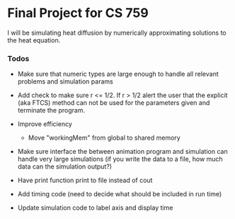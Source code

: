 # Final Project for CS 759
I will be simulating heat diffusion by numerically approximating solutions to the heat equation.

### Todos
+ Make sure that numeric types are large enough to handle all relevant problems and
simulation params

+ Add check to make sure r <= 1/2. If r > 1/2 alert the user that the explicit (aka FTCS) method
can not be used for the parameters given and terminate the program.

+ Improve efficiency
	+ Move "workingMem" from global to shared memory

+ Make sure interface the between animation program and simulation can handle very large
simulations (if you write the data to a file, how much data can the simulation output?)

+ Have print function print to file instead of cout

+ Add timing code (need to decide what should be included in run time)

+ Update simulation code to label axis and display time

